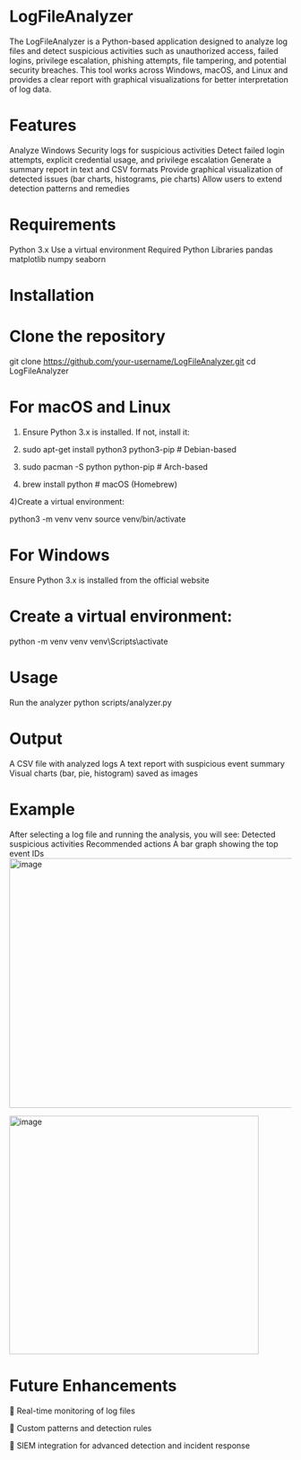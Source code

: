 # LogFileAnalyzer
The LogFileAnalyzer is a Python-based application designed to analyze log files and detect suspicious activities such as unauthorized access, failed logins, privilege escalation, phishing attempts, file tampering, and potential security breaches.
This tool works across Windows, macOS, and Linux and provides a clear report with graphical visualizations for better interpretation of log data.

# Features

Analyze Windows Security logs for suspicious activities
Detect failed login attempts, explicit credential usage, and privilege escalation
Generate a summary report in text and CSV formats
Provide graphical visualization of detected issues (bar charts, histograms, pie charts)
Allow users to extend detection patterns and remedies

# Requirements

Python 3.x
Use a virtual environment
Required Python Libraries
pandas
matplotlib
numpy
seaborn

# Installation

# Clone the repository

git clone https://github.com/your-username/LogFileAnalyzer.git
cd LogFileAnalyzer

# For macOS and Linux

1) Ensure Python 3.x is installed. If not, install it:

2) sudo apt-get install python3 python3-pip             # Debian-based

3) sudo pacman -S python python-pip                     # Arch-based

3) brew install python                                 # macOS (Homebrew)


4)Create a virtual environment:

python3 -m venv venv
source venv/bin/activate

# For Windows

Ensure Python 3.x is installed from the official website

# Create a virtual environment:

python -m venv venv
venv\Scripts\activate

# Usage

Run the analyzer
python scripts/analyzer.py


# Output

A CSV file with analyzed logs
A text report with suspicious event summary
Visual charts (bar, pie, histogram) saved as images

# Example

After selecting a log file and running the analysis, you will see:
Detected suspicious activities
Recommended actions
A bar graph showing the top event IDs
<img width="514" height="445" alt="image" src="https://github.com/user-attachments/assets/95eb5aff-c7e0-45e5-9b24-25538930762a" />






<img width="445" height="425" alt="image" src="https://github.com/user-attachments/assets/ae735a18-0d1f-45d1-897c-0c3ccf0a6306" />


# Future Enhancements

🔹 Real-time monitoring of log files

🔹 Custom patterns and detection rules

🔹 SIEM integration for advanced detection and incident response
